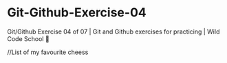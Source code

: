 # Git-Github-Exercise-04
Git/Github Exercise 04 of 07 | Git and Github exercises for practicing | Wild Code School 🦁

//List of my favourite cheess
